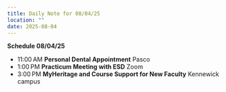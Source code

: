 ```yaml
---
title: Daily Note for 08/04/25
location: ""
date: 2025-08-04
---
```

**Schedule 08/04/25**
- 11:00 AM **Personal Dental Appointment** Pasco
- 1:00 PM **Practicum Meeting with ESD** Zoom
- 3:00 PM **MyHeritage and Course Support for New Faculty** Kennewick campus
